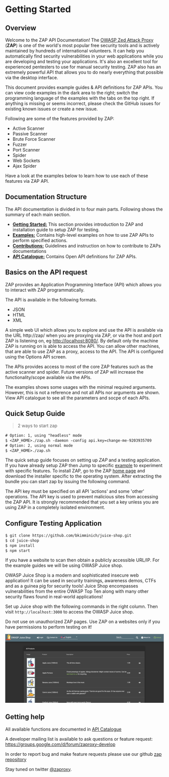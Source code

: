<a name="welcome"></a>Getting Started
=====================

Overview
--------

Welcome to the ZAP API Documentation! The [OWASP Zed Attack Proxy](https://www.owasp.org/index.php/OWASP_Zed_Attack_Proxy_Project) (**ZAP**) 
is one of the world's most popular free security tools and is actively maintained by hundreds of international volunteers. It can help you automatically find security 
vulnerabilities in your web applications while you are developing and testing your applications. It's also an excellent 
tool for experienced pentesters to use for manual security testing. ZAP also has an extremely powerful API that allows you 
to do nearly everything that possible via the desktop interface.

This document provides example guides & API definitions for ZAP APIs. You can view code examples in the dark area to 
the right; switch the programming language of the examples with the tabs on the top right. If anything is missing or seems 
incorrect, please check the GitHub issues for existing known issues or create a new issue.


Following are some of the features provided by ZAP:

* Active Scanner
* Passive Scanner
* Brute Force Scanner
* Fuzzer
* Port Scanner
* Spider
* Web Sockets
* Ajax Spider

Have a look at the examples below to learn how to use each of these features via ZAP API.


Documentation Structure
---------------

The API documentation is divided in to four main parts. Following shows the summary of each main section.

* [**Getting Started:**](#welcome) This section provides introduction to ZAP and installation guide to setup ZAP for testing.
* [**Examples:**](#examples) Contains high-level examples on how to use ZAP APIs to perform specified actions.
* [**Contributions:**](#contribution) Guidelines and instruction on how to contribute to ZAPs documentations
* [**API Catalogue:**](#api_catalogue) Contains Open API definitions for ZAP APIs. 

Basics on the API request
-------------------------

ZAP provides an Application Programming Interface (API) which allows you to interact with ZAP programmatically.

The API is available in the following formats.

- JSON 
- HTML
- XML

A simple web UI which allows you to explore and use the API is available via the URL http://zap/ when you are proxying via ZAP, 
or via the host and port ZAP is listening on, eg [http://localhost:8080/](http://localhost:8080/). By default only the 
machine ZAP is running on is able to access the API. You can allow other machines, that are able to use ZAP as a proxy, 
access to the API. The API is configured using the Options API screen.

The APIs provides access to most of the core ZAP features such as the active scanner and spider. Future versions of ZAP will 
increase the functionality/scope available via the APIs.

<aside class="notice">
The examples shows some usages with the minimal required arguments. However, this is not a reference and not all APIs nor 
arguments are shown. View API catalogue to see all the parameters and socpe of each APIs.
</aside>

Quick Setup Guide
---------------


> 2 ways to start zap

``` shell
# Option: 1, using "headless" mode
$ <ZAP_HOME>./zap.sh -daemon -config api.key=change-me-9203935709
# Option: 2, using normal mode
$ <ZAP_HOME>./zap.sh
```

The quick setup guide focuses on setting up _ZAP_ and a testing application. If you have already setup ZAP then Jump to 
specific [example](#examples) to experiment with specific features. To install ZAP, go to the ZAP 
[home page](https://github.com/zaproxy/zaproxy/wiki/Downloads) and download the installer specific to the 
operating system. After extracting the bundle you can start zap by issuing the following command.

The API key must be specified on all API 'actions' and some 'other' operations. The API key is used to prevent malicious 
sites from accessing the ZAP API. It is strongly recommended that you set a key unless you are using ZAP in a completely 
isolated environment.


Configure Testing Application
---------------

```
$ git clone https://github.com/bkimminich/juice-shop.git
$ cd juice-shop 
$ npm install
$ npm start
```

If you have a website to scan then obtain a publicly accessible URL/IP. For the example guides we will be using OWASP Juice shop.

OWASP Juice Shop is a modern and sophisticated insecure web application! It can be used in security trainings, 
awareness demos, CTFs and as a guinea pig for security tools! Juice Shop encompasses vulnerabilities from the entire OWASP Top Ten 
along with many other security flaws found in real-world applications!

Set up Juice shop with the following commands in the right column. Then visit `http://localhost:3000` to access the OWASP Juice shop.

<aside class="warning">
Do not use on unauthorized ZAP pages. Use ZAP on a websites only if you have permissions to perform testing on it!
</aside>

![juice-shop](../images/juice-shop.png)


Getting help
------------

All available functions are documented in [API Catalogue](#interface)

A developer mailing list is available to ask questions or feature request: https://groups.google.com/d/forum/zaproxy-develop

In order to report bug and make feature requests please use our github [zap repository](https://github.com/zaproxy/zaproxy/issues)

Stay tuned on twitter [@zaproxy](https://twitter.com/zaproxy).
